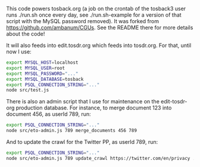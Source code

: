 This code powers tosback.org (a job on the crontab of the tosback3 user runs ./run.sh once every day, see ./run.sh-example for a version of that script with the MySQL password removed).
It was forked from https://github.com/ambanum/CGUs. See the README there for more details about the code!

It will also feeds into edit.tosdr.org which feeds into tosdr.org. For that, until now I use:
```sh
export MYSQL_HOST=localhost
export MYSQL_USER=root
export MYSQL_PASSWORD="..."
export MYSQL_DATABASE=tosback
export PSQL_CONNECTION_STRING="..."
node src/test.js
```

There is also an admin script that I use for maintenance on the edit-tosdr-org production database.
For instance, to merge document 123 into document 456, as userId 789, run:
```sh
export PSQL_CONNECTION_STRING="..."
node src/eto-admin.js 789 merge_documents 456 789
```

And to update the crawl for the Twitter PP, as userId 789, run:
```sh
export PSQL_CONNECTION_STRING="..."
node src/eto-admin.js 789 update_crawl https://twitter.com/en/privacy ../tosback2/crawl_reviewed/twitter.com/Privacy\ Policy.txt
```